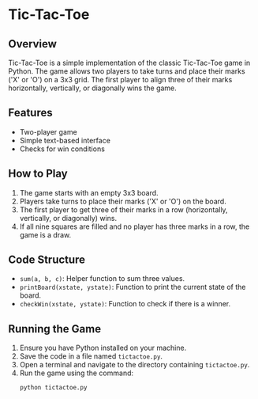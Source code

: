 # Tic-Tac-Toe

## Overview
Tic-Tac-Toe is a simple implementation of the classic Tic-Tac-Toe game in Python. The game allows two players to take turns and place their marks ('X' or 'O') on a 3x3 grid. The first player to align three of their marks horizontally, vertically, or diagonally wins the game.

## Features
- Two-player game
- Simple text-based interface
- Checks for win conditions

## How to Play
1. The game starts with an empty 3x3 board.
2. Players take turns to place their marks ('X' or 'O') on the board.
3. The first player to get three of their marks in a row (horizontally, vertically, or diagonally) wins.
4. If all nine squares are filled and no player has three marks in a row, the game is a draw.

## Code Structure
- `sum(a, b, c)`: Helper function to sum three values.
- `printBoard(xstate, ystate)`: Function to print the current state of the board.
- `checkWin(xstate, ystate)`: Function to check if there is a winner.

## Running the Game
1. Ensure you have Python installed on your machine.
2. Save the code in a file named `tictactoe.py`.
3. Open a terminal and navigate to the directory containing `tictactoe.py`.
4. Run the game using the command:
   ```bash
   python tictactoe.py
